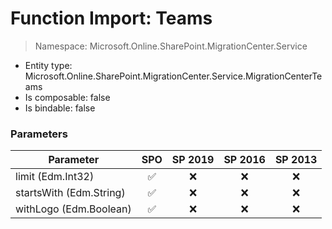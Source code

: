 # Function Import: Teams

> Namespace: Microsoft.Online.SharePoint.MigrationCenter.Service

- Entity type: Microsoft.Online.SharePoint.MigrationCenter.Service.MigrationCenterTeams
- Is composable: false
- Is bindable: false

### Parameters

Parameter | SPO | SP 2019 | SP 2016 | SP 2013
----------|:---:|:-------:|:-------:|:-------:
limit (Edm.Int32) | ✅ | ❌ | ❌ | ❌
startsWith (Edm.String) | ✅ | ❌ | ❌ | ❌
withLogo (Edm.Boolean) | ✅ | ❌ | ❌ | ❌